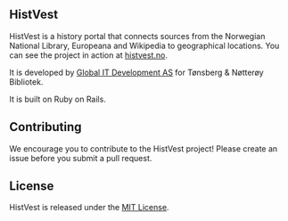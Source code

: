 ## HistVest

HistVest is a history portal that connects sources from the Norwegian National Library, Europeana and Wikipedia to geographical locations. You can see the project in action at [histvest.no](http://histvest.no).

It is developed by [Global IT Development AS](http://globalit.no) for Tønsberg & Nøtterøy Bibliotek.

It is built on Ruby on Rails.

## Contributing

We encourage you to contribute to the HistVest project! Please create an issue before you submit a pull request.

## License

HistVest is released under the [MIT License](http://www.opensource.org/licenses/MIT).

